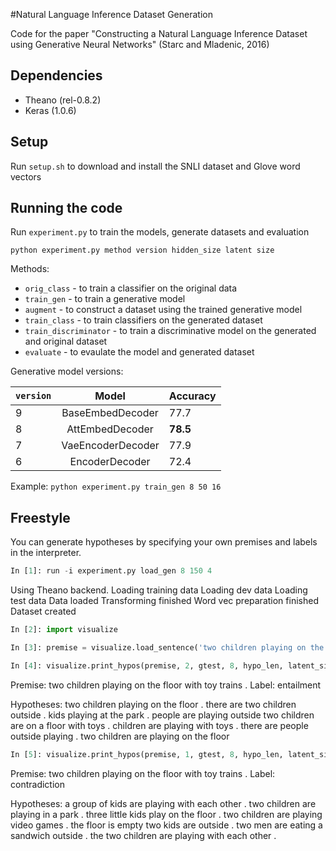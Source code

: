 #Natural Language Inference Dataset Generation

Code for the paper "Constructing a Natural Language Inference Dataset using Generative
Neural Networks" (Starc and Mladenic, 2016)


## Dependencies

* Theano (rel-0.8.2)
* Keras (1.0.6)

## Setup

Run `setup.sh` to download and install the SNLI dataset and Glove word vectors

## Running the code

Run `experiment.py` to train the models, generate datasets and evaluation

`python experiment.py method version hidden_size latent size`

Methods:

* `orig_class` - to train a classifier on the original data
* `train_gen` - to train a generative model
* `augment` - to construct a dataset using the trained generative model
* `train_class` - to train classifiers on the generated dataset
* `train_discriminator` - to train a discriminative model on the generated and original dataset
* `evaluate` - to evaulate the model and generated dataset 

Generative model versions:

|`version`| Model             |  Accuracy | 
| ------- |:-----------------:|:----------|
| 9       | BaseEmbedDecoder  |  77.7     |
| 8       | AttEmbedDecoder   |  **78.5** | 
| 7       | VaeEncoderDecoder |  77.9     |
| 6       | EncoderDecoder    |  72.4     |

Example:
`python experiment.py train_gen 8 50 16`

## Freestyle

You can generate hypotheses by specifying your own premises and labels in the interpreter.  

```python
In [1]: run -i experiment.py load_gen 8 150 4
```
Using Theano backend.
Loading training data
Loading dev data
Loading test data
Data loaded
Transforming finished
Word vec preparation finished
Dataset created
```python
In [2]: import visualize
```
```python
In [3]: premise = visualize.load_sentence('two children playing on the floor with toy trains .', wi, prem_len)
```
```python
In [4]: visualize.print_hypos(premise, 2, gtest, 8, hypo_len, latent_size, wi)
```
Premise: two children playing on the floor with toy trains .
Label: entailment

Hypotheses:
two children playing on the floor .
there are two children outside .
kids playing at the park .
people are playing outside
two children are on a floor with toys .
children are playing with toys .
there are people outside playing .
two children are playing on the floor

```python
In [5]: visualize.print_hypos(premise, 1, gtest, 8, hypo_len, latent_size, wi)
```
Premise: two children playing on the floor with toy trains .
Label: contradiction

Hypotheses:
a group of kids are playing with each other .
two children are playing in a park .
three little kids play on the floor .
two children are playing video games .
the floor is empty
two kids are outside .
two men are eating a sandwich outside .
the two children are playing with each other .



